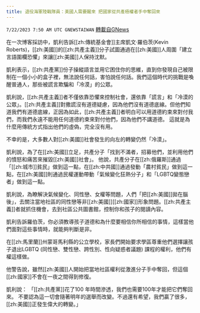 ```yaml
---
title: 退役海軍陸戰隊員：美國人需要醒來 把國家從共產極權者手中奪回來
---
```

`7/22/2023 7:50 AM UTC GNEWSTAIWAN` [轉載自GNews](https://gnews.org/articles/1479531)

在一次博客採訪中，凱利告訴[[zh:傳統基金會]]主席凱文·羅伯茨(Kevin Roberts)，[[zh:美國]]的[[zh:共產主義]]分子試圖通過在[[zh:美國]]人周圍「建立言語圍欄恐懼」來讓[[zh:美國]]人保持沈默。

 凱利表示，[[zh:共產黨]]份子操縱語言並用它困住你的思維，直到你發現自己被限制在一個小小的盒子裡，無法說任何話，害怕說任何話。我們這個時代的挑戰是喚醒普通人，那些被謊言欺騙和「冷漠」的公眾。

凱利說，[[zh:共產主義]]者不僅依靠恐懼來控制社會，還依靠「謊言」和「冷漠的公眾」。[[zh:共產主義]]對撒謊沒有道德疑慮，因為他們沒有道德底線。但他們知道我們有道德底線，正因為如此，[[zh:共產主義]]者明白可以用道德約束來對付我們，而我們永遠不能用任何道德約束來對付他們，因為他們不講道德。 這就是為什麼用傳統方式指出他們的虛偽，完全沒有用。

不幸的是，大多數人對[[zh:美國]]社會發生的向左的轉變仍然「冷漠」。

凱利說，為了在[[zh:美國]]立足，共產分子「找到不滿者，招募他們，並利用他們的憤怒和痛苦來摧毀[[zh:美國]]社會」。
他說，共產分子在[[zh:俄羅斯]]通過「[[zh:城市]]貧民」做到這一點，在[[zh:中共國]]通過發動「農村貧民」做到這一點，在[[zh:美國]]則通過民權運動帶動「氣候變化狂熱分子」和「LGBTQ變態戀者」做到這一點。

凱利說，為瞭解決氣候變化、同性戀、女權等問題，人們「把[[zh:美國]]拋在腦後」，去關注當地社區的同性戀等非[[zh:美國]][[zh:國家]]形象問題。[[zh:共產主義]]者就抓住機會，去到社區公共圖書館，控制你和孩子的閱讀內容。

凱利告訴羅伯茨，你必須教導孩子道德和為什麼要相信你所相信的事情，這樣當他們面對這些事情時，就能夠判斷是非。

在[[zh:馬里蘭]]州蒙哥馬利縣的公立學校，家長們開始要求學區尊重他們選擇讓孩子退出LGBTQ (同性戀、雙性戀、跨性別、性向疑惑者議題) 課程的權利，他們有權這樣做。

他警告說，雖然[[zh:美國]]人開始把當地社區權利從激進分子手中奪回，但這個[[zh:國家]]不會在一夜之間得到修復。

凱利說： 「[[zh:共產黨]]花了100 年時間滲透，我們也需要100年才能把它們奪回來。 不要認為這一切會隨著明年的選舉而改變。不過還有希望，我們贏了很多，[[zh:美國]]正發生偉大的轉變。」
